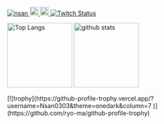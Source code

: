 <p align="left">
  <a href="https://github.com/nsan0303">
    <img src="https://komarev.com/ghpvc/?username=nsan0303" alt="nsan" />
  </a>
  <a href="http://twitter.com/Nsan0303">
    <img height="20" src="https://img.shields.io/twitter/follow/Nsan0303?label=Twitter&logo=twitter&style=flat" />
  </a>
  <a href="https://github.com/Nsan0303">
    <img height="20" src="https://img.shields.io/github/followers/nsan0303?label=follow&logo=github&style=flat" />
  </a>
  <a href="https://www.twitch.tv/nsan0303">
  <img alt="Twitch Status" src="https://img.shields.io/twitch/status/nsan0303?style=social">
    </a>
</p>

<p align="left"> 
  <img alt="Top Langs" height="150px" src="https://github-readme-stats.vercel.app/api/top-langs/?username=Nsan0303&layout=compact&show_icons=true&theme=onedark" />
  <img alt="github stats" height="150px" src="https://github-readme-stats.vercel.app/api?username=Nsan0303&theme=onedark&show_icons=ture" />
</p>
[![trophy](https://github-profile-trophy.vercel.app/?username=Nsan0303&theme=onedark&column=7
)](https://github.com/ryo-ma/github-profile-trophy)
